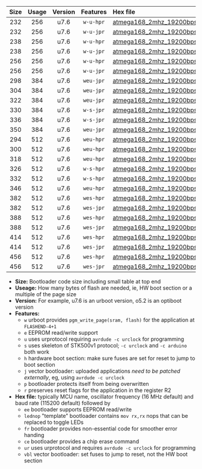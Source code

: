 |Size|Usage|Version|Features|Hex file|
|:-:|:-:|:-:|:-:|:--|
|232|256|u7.6|`w-u-hpr`|[atmega168_2mhz_19200bps_ur.hex](https://raw.githubusercontent.com/stefanrueger/urboot/main/bootloaders/atmega168/fcpu_2mhz/19200_bps/atmega168_2mhz_19200bps_ur.hex)|
|232|256|u7.6|`w-u-jpr`|[atmega168_2mhz_19200bps_ur_vbl.hex](https://raw.githubusercontent.com/stefanrueger/urboot/main/bootloaders/atmega168/fcpu_2mhz/19200_bps/atmega168_2mhz_19200bps_ur_vbl.hex)|
|238|256|u7.6|`w-u-hpr`|[atmega168_2mhz_19200bps_lednop_ur.hex](https://raw.githubusercontent.com/stefanrueger/urboot/main/bootloaders/atmega168/fcpu_2mhz/19200_bps/atmega168_2mhz_19200bps_lednop_ur.hex)|
|238|256|u7.6|`w-u-jpr`|[atmega168_2mhz_19200bps_lednop_ur_vbl.hex](https://raw.githubusercontent.com/stefanrueger/urboot/main/bootloaders/atmega168/fcpu_2mhz/19200_bps/atmega168_2mhz_19200bps_lednop_ur_vbl.hex)|
|256|256|u7.6|`w-u-hpr`|[atmega168_2mhz_19200bps_lednop_fr_ur.hex](https://raw.githubusercontent.com/stefanrueger/urboot/main/bootloaders/atmega168/fcpu_2mhz/19200_bps/atmega168_2mhz_19200bps_lednop_fr_ur.hex)|
|256|256|u7.6|`w-u-jpr`|[atmega168_2mhz_19200bps_lednop_fr_ur_vbl.hex](https://raw.githubusercontent.com/stefanrueger/urboot/main/bootloaders/atmega168/fcpu_2mhz/19200_bps/atmega168_2mhz_19200bps_lednop_fr_ur_vbl.hex)|
|298|384|u7.6|`weu-jpr`|[atmega168_2mhz_19200bps_ee_ur_vbl.hex](https://raw.githubusercontent.com/stefanrueger/urboot/main/bootloaders/atmega168/fcpu_2mhz/19200_bps/atmega168_2mhz_19200bps_ee_ur_vbl.hex)|
|304|384|u7.6|`weu-jpr`|[atmega168_2mhz_19200bps_ee_lednop_ur_vbl.hex](https://raw.githubusercontent.com/stefanrueger/urboot/main/bootloaders/atmega168/fcpu_2mhz/19200_bps/atmega168_2mhz_19200bps_ee_lednop_ur_vbl.hex)|
|322|384|u7.6|`weu-jpr`|[atmega168_2mhz_19200bps_ee_lednop_fr_ur_vbl.hex](https://raw.githubusercontent.com/stefanrueger/urboot/main/bootloaders/atmega168/fcpu_2mhz/19200_bps/atmega168_2mhz_19200bps_ee_lednop_fr_ur_vbl.hex)|
|330|384|u7.6|`w-s-jpr`|[atmega168_2mhz_19200bps_vbl.hex](https://raw.githubusercontent.com/stefanrueger/urboot/main/bootloaders/atmega168/fcpu_2mhz/19200_bps/atmega168_2mhz_19200bps_vbl.hex)|
|336|384|u7.6|`w-s-jpr`|[atmega168_2mhz_19200bps_lednop_vbl.hex](https://raw.githubusercontent.com/stefanrueger/urboot/main/bootloaders/atmega168/fcpu_2mhz/19200_bps/atmega168_2mhz_19200bps_lednop_vbl.hex)|
|350|384|u7.6|`weu-jpr`|[atmega168_2mhz_19200bps_ee_lednop_fr_ce_ur_vbl.hex](https://raw.githubusercontent.com/stefanrueger/urboot/main/bootloaders/atmega168/fcpu_2mhz/19200_bps/atmega168_2mhz_19200bps_ee_lednop_fr_ce_ur_vbl.hex)|
|294|512|u7.6|`weu-hpr`|[atmega168_2mhz_19200bps_ee_ur.hex](https://raw.githubusercontent.com/stefanrueger/urboot/main/bootloaders/atmega168/fcpu_2mhz/19200_bps/atmega168_2mhz_19200bps_ee_ur.hex)|
|300|512|u7.6|`weu-hpr`|[atmega168_2mhz_19200bps_ee_lednop_ur.hex](https://raw.githubusercontent.com/stefanrueger/urboot/main/bootloaders/atmega168/fcpu_2mhz/19200_bps/atmega168_2mhz_19200bps_ee_lednop_ur.hex)|
|318|512|u7.6|`weu-hpr`|[atmega168_2mhz_19200bps_ee_lednop_fr_ur.hex](https://raw.githubusercontent.com/stefanrueger/urboot/main/bootloaders/atmega168/fcpu_2mhz/19200_bps/atmega168_2mhz_19200bps_ee_lednop_fr_ur.hex)|
|326|512|u7.6|`w-s-hpr`|[atmega168_2mhz_19200bps.hex](https://raw.githubusercontent.com/stefanrueger/urboot/main/bootloaders/atmega168/fcpu_2mhz/19200_bps/atmega168_2mhz_19200bps.hex)|
|332|512|u7.6|`w-s-hpr`|[atmega168_2mhz_19200bps_lednop.hex](https://raw.githubusercontent.com/stefanrueger/urboot/main/bootloaders/atmega168/fcpu_2mhz/19200_bps/atmega168_2mhz_19200bps_lednop.hex)|
|346|512|u7.6|`weu-hpr`|[atmega168_2mhz_19200bps_ee_lednop_fr_ce_ur.hex](https://raw.githubusercontent.com/stefanrueger/urboot/main/bootloaders/atmega168/fcpu_2mhz/19200_bps/atmega168_2mhz_19200bps_ee_lednop_fr_ce_ur.hex)|
|382|512|u7.6|`wes-hpr`|[atmega168_2mhz_19200bps_ee.hex](https://raw.githubusercontent.com/stefanrueger/urboot/main/bootloaders/atmega168/fcpu_2mhz/19200_bps/atmega168_2mhz_19200bps_ee.hex)|
|382|512|u7.6|`wes-jpr`|[atmega168_2mhz_19200bps_ee_vbl.hex](https://raw.githubusercontent.com/stefanrueger/urboot/main/bootloaders/atmega168/fcpu_2mhz/19200_bps/atmega168_2mhz_19200bps_ee_vbl.hex)|
|388|512|u7.6|`wes-hpr`|[atmega168_2mhz_19200bps_ee_lednop.hex](https://raw.githubusercontent.com/stefanrueger/urboot/main/bootloaders/atmega168/fcpu_2mhz/19200_bps/atmega168_2mhz_19200bps_ee_lednop.hex)|
|388|512|u7.6|`wes-jpr`|[atmega168_2mhz_19200bps_ee_lednop_vbl.hex](https://raw.githubusercontent.com/stefanrueger/urboot/main/bootloaders/atmega168/fcpu_2mhz/19200_bps/atmega168_2mhz_19200bps_ee_lednop_vbl.hex)|
|414|512|u7.6|`wes-hpr`|[atmega168_2mhz_19200bps_ee_lednop_fr.hex](https://raw.githubusercontent.com/stefanrueger/urboot/main/bootloaders/atmega168/fcpu_2mhz/19200_bps/atmega168_2mhz_19200bps_ee_lednop_fr.hex)|
|414|512|u7.6|`wes-jpr`|[atmega168_2mhz_19200bps_ee_lednop_fr_vbl.hex](https://raw.githubusercontent.com/stefanrueger/urboot/main/bootloaders/atmega168/fcpu_2mhz/19200_bps/atmega168_2mhz_19200bps_ee_lednop_fr_vbl.hex)|
|456|512|u7.6|`wes-hpr`|[atmega168_2mhz_19200bps_ee_lednop_fr_ce.hex](https://raw.githubusercontent.com/stefanrueger/urboot/main/bootloaders/atmega168/fcpu_2mhz/19200_bps/atmega168_2mhz_19200bps_ee_lednop_fr_ce.hex)|
|456|512|u7.6|`wes-jpr`|[atmega168_2mhz_19200bps_ee_lednop_fr_ce_vbl.hex](https://raw.githubusercontent.com/stefanrueger/urboot/main/bootloaders/atmega168/fcpu_2mhz/19200_bps/atmega168_2mhz_19200bps_ee_lednop_fr_ce_vbl.hex)|

- **Size:** Bootloader code size including small table at top end
- **Useage:** How many bytes of flash are needed, ie, HW boot section or a multiple of the page size
- **Version:** For example, u7.6 is an urboot version, o5.2 is an optiboot version
- **Features:**
  + `w` urboot provides `pgm_write_page(sram, flash)` for the application at `FLASHEND-4+1`
  + `e` EEPROM read/write support
  + `u` uses urprotocol requiring `avrdude -c urclock` for programming
  + `s` uses skeleton of STK500v1 protocol; `-c urclock` and `-c arduino` both work
  + `h` hardware boot section: make sure fuses are set for reset to jump to boot section
  + `j` vector bootloader: uploaded applications *need to be patched externally*, eg, using `avrdude -c urclock`
  + `p` bootloader protects itself from being overwritten
  + `r` preserves reset flags for the application in the register R2
- **Hex file:** typically MCU name, oscillator frequency (16 MHz default) and baud rate (115200 default) followed by
  + `ee` bootloader supports EEPROM read/write
  + `lednop` "template" bootloader contains `mov rx,rx` nops that can be replaced to toggle LEDs
  + `fr` bootloader provides non-essential code for smoother error handing
  + `ce` bootloader provides a chip erase command
  + `ur` uses urprotocol and requires `avrdude -c urclock` for programming
  + `vbl` vector bootloader: set fuses to jump to reset, not the HW boot section
